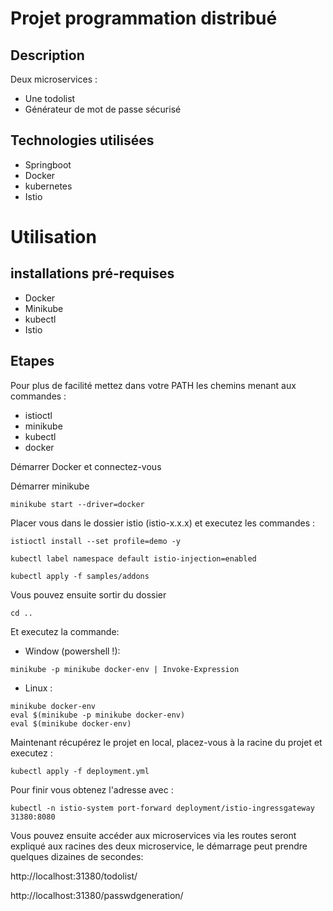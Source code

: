 # Projet programmation distribué

## Description
Deux microservices : 
- Une todolist
- Générateur de mot de passe sécurisé

## Technologies utilisées
- Springboot
- Docker
- kubernetes
- Istio

# Utilisation

## installations pré-requises
- Docker
- Minikube
- kubectl
- Istio

## Etapes
Pour plus de facilité mettez dans votre PATH les chemins menant aux commandes :
- istioctl
- minikube
- kubectl
- docker

Démarrer Docker et connectez-vous

Démarrer minikube
```
minikube start --driver=docker
```
Placer vous dans le dossier istio (istio-x.x.x) et executez les commandes :
```
istioctl install --set profile=demo -y
```
```
kubectl label namespace default istio-injection=enabled
```
```
kubectl apply -f samples/addons
```
Vous pouvez ensuite sortir du dossier
```
cd ..
```
Et executez la commande:
- Window (powershell !):
```
minikube -p minikube docker-env | Invoke-Expression
```
- Linux :
```
minikube docker-env
eval $(minikube -p minikube docker-env)
eval $(minikube docker-env)  
```
Maintenant récupérez le projet en local, placez-vous à la racine du projet et executez :
```
kubectl apply -f deployment.yml
```
Pour finir vous obtenez l'adresse avec :
```
kubectl -n istio-system port-forward deployment/istio-ingressgateway 31380:8080
```
Vous pouvez ensuite accéder aux microservices via les routes seront expliqué aux racines des deux microservice, le démarrage peut prendre quelques dizaines de secondes:

http://localhost:31380/todolist/

http://localhost:31380/passwdgeneration/



